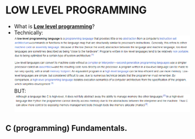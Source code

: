 # LOW LEVEL PROGRAMMING
* What is **[Low level programming](https://en.wikipedia.org/wiki/Low-level_programming_language)**?
* Technically: <br>
![low\_level](/assets/images/low_level.png) <br>
BUT:
![c\_low\_level](/assets/images/c_low_level.png)

## C (programming) Fundamentals.
